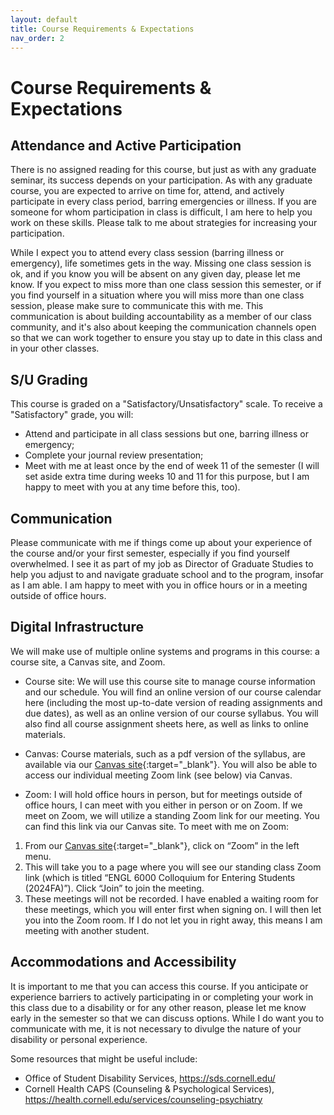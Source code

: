 ```yaml
---
layout: default
title: Course Requirements & Expectations
nav_order: 2
---
```

# Course Requirements & Expectations
## Attendance and Active Participation
There is no assigned reading for this course, but just as with any graduate seminar, its success depends on your participation. As with any graduate course, you are expected to arrive on time for, attend, and actively participate in every class period, barring emergencies or illness. If you are someone for whom participation in class is difficult, I am here to help you work on these skills. Please talk to me about strategies for increasing your participation.

While I expect you to attend every class session (barring illness or emergency), life sometimes gets in the way. Missing one class session is ok, and if you know you will be absent on any given day, please let me know. If you expect to miss more than one class session this semester, or if you find yourself in a situation where you will miss more than one class session, please make sure to communicate this with me. This communication is about building accountability as a member of our class community, and it's also about keeping the communication channels open so that we can work together to ensure you stay up to date in this class and in your other classes.

## S/U Grading
This course is graded on a "Satisfactory/Unsatisfactory" scale. To receive a "Satisfactory" grade, you will:
- Attend and participate in all class sessions but one, barring illness or emergency;
- Complete your journal review presentation;
- Meet with me at least once by the end of week 11 of the semester (I will set aside extra time during weeks 10 and 11 for this purpose, but I am happy to meet with you at any time before this, too).

## Communication
Please communicate with me if things come up about your experience of the course and/or your first semester, especially if you find yourself overwhelmed. I see it as part of my job as Director of Graduate Studies to help you adjust to and navigate graduate school and to the program, insofar as I am able. I am happy to meet with you in office hours or in a meeting outside of office hours.

## Digital Infrastructure
We will make use of multiple online systems and programs in this course: a course site, a Canvas site, and Zoom.

- Course site: We will use this course site to manage course information and our schedule. You will find an online version of our course calendar here (including the most up-to-date version of reading assignments and due dates), as well as an online version of our course syllabus. You will also find all course assignment sheets here, as well as links to online materials.

- Canvas: Course materials, such as a pdf version of the syllabus, are available via our [Canvas site](https://canvas.cornell.edu/courses/62495){:target="_blank"}. You will also be able to access our individual meeting Zoom link (see below) via Canvas.

- Zoom: I will hold office hours in person, but for meetings outside of office hours, I can meet with you either in person or on Zoom. If we meet on Zoom, we will utilize a standing Zoom link for our meeting. You can find this link via our Canvas site. To meet with me on Zoom:
1.	From our [Canvas site](https://canvas.cornell.edu/courses/62495){:target="_blank"}, click on “Zoom” in the left menu.
2.	This will take you to a page where you will see our standing class Zoom link (which is titled “ENGL 6000 Colloquium for Entering Students (2024FA)”). Click “Join” to join the meeting.
3.	These meetings will not be recorded. I have enabled a waiting room for these meetings, which you will enter first when signing on. I will then let you into the Zoom room. If I do not let you in right away, this means I am meeting with another student.

## Accommodations and Accessibility
It is important to me that you can access this course. If you anticipate or experience barriers to actively participating in or completing your work in this class due to a disability or for any other reason, please let me know early in the semester so that we can discuss options. While I do want you to communicate with me, it is not necessary to divulge the nature of your disability or personal experience.

Some resources that might be useful include:

- Office of Student Disability Services, <https://sds.cornell.edu/>
- Cornell Health CAPS (Counseling & Psychological Services), <https://health.cornell.edu/services/counseling-psychiatry>
